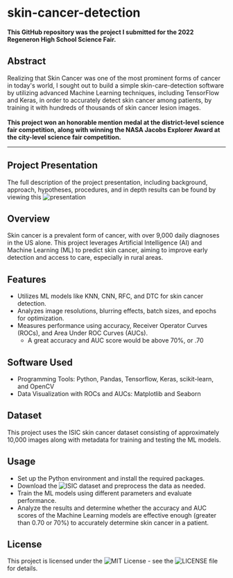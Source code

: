 # skin-cancer-detection

<strong> This GitHub repository was the project I submitted for the 2022 Regeneron High School Science Fair. </strong>

## Abstract

Realizing that Skin Cancer was one of the most prominent forms of cancer in today's world, 
I sought out to build a simple skin-care-detection software by utilizing advanced Machine Learning techniques, including TensorFlow and Keras, 
in order to accurately detect skin cancer among patients, by training it with hundreds of thousands of skin cancer lesion images.
<br /> <br />
<strong>This project won an honorable mention medal at the district-level science fair competition, along with winning the NASA Jacobs Explorer Award at the city-level science fair competition.</strong>
<hr />

## Project Presentation
The full description of the project presentation, including background, approach, hypotheses, procedures, and in depth results can be found by viewing this ![presentation](https://github.com/kidskoding/skin-cancer-detection/blob/master/LICENSE)

## Overview
Skin cancer is a prevalent form of cancer, with over 9,000 daily diagnoses in the US alone. 
This project leverages Artificial Intelligence (AI) and Machine Learning (ML) to predict skin cancer, 
aiming to improve early detection and access to care, especially in rural areas. 

## Features
- Utilizes ML models like KNN, CNN, RFC, and DTC for skin cancer detection.
- Analyzes image resolutions, blurring effects, batch sizes, and epochs for optimization.
- Measures performance using accuracy, Receiver Operator Curves (ROCs), and Area Under ROC Curves (AUCs).
    - A great accuracy and AUC score would be above 70%, or .70

## Software Used
- Programming Tools: Python, Pandas, Tensorflow, Keras, scikit-learn, and OpenCV
- Data Visualization with ROCs and AUCs: Matplotlib and Seaborn

## Dataset
This project uses the ISIC skin cancer dataset consisting of approximately 10,000 images along with metadata for training and testing the ML models.

## Usage
- Set up the Python environment and install the required packages.
- Download the ![ISIC dataset](https://www.kaggle.com/datasets/nodoubttome/skin-cancer9-classesisic) and preprocess the data as needed.
- Train the ML models using different parameters and evaluate performance.
- Analyze the results and determine whether the accuracy and AUC scores of the Machine Learning models are effective enough (greater than 0.70 or 70%) to accurately determine skin cancer in a patient.

## License
This project is licensed under the ![MIT License](https://opensource.org/licenses/MIT) - see the ![LICENSE](https://github.com/kidskoding/skin-cancer-detection/blob/master/LICENSE) file for details.
